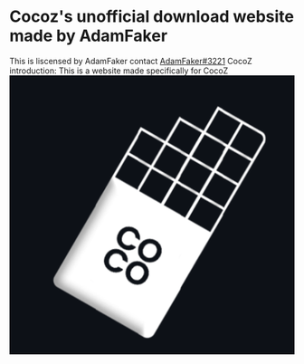 # Cocoz's unofficial download website made by AdamFaker
This is liscensed by AdamFaker contact [AdamFaker#3221](https://discord.com/channels/@me/)
CocoZ introduction: This is a website made specifically for CocoZ
![](Cocoz.png)

